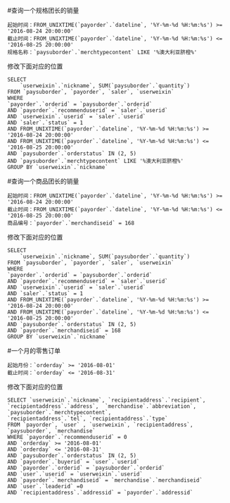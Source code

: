 #查询一个规格团长的销量

	起始时间：FROM_UNIXTIME(`payorder`.`dateline`, '%Y-%m-%d %H:%m:%s') >= '2016-08-24 20:00:00'
	截止时间：FROM_UNIXTIME(`payorder`.`dateline`, '%Y-%m-%d %H:%m:%s') <= '2016-08-25 20:00:00'
	规格名称：`paysuborder`.`merchtypecontent` LIKE '%澳大利亚脐橙%'
	
修改下面对应的位置

```
SELECT
	`userweixin`.`nickname`, SUM(`paysuborder`.`quantity`)
FROM `paysuborder`, `payorder`, `saler`, `userweixin`
WHERE
`payorder`.`orderid` = `paysuborder`.`orderid`
AND `payorder`.`recommenduserid` = `saler`.`userid`
AND `userweixin`.`userid` = `saler`.`userid`
AND `saler`.`status` = 1
AND FROM_UNIXTIME(`payorder`.`dateline`, '%Y-%m-%d %H:%m:%s') >= '2016-08-24 20:00:00'
AND FROM_UNIXTIME(`payorder`.`dateline`, '%Y-%m-%d %H:%m:%s') <= '2016-08-25 20:00:00'
AND `paysuborder`.`orderstatus` IN (2, 5)
AND `paysuborder`.`merchtypecontent` LIKE '%澳大利亚脐橙%'
GROUP BY `userweixin`.`nickname`
```


#查询一个商品团长的销量

	起始时间：FROM_UNIXTIME(`payorder`.`dateline`, '%Y-%m-%d %H:%m:%s') >= '2016-08-24 20:00:00'
	截止时间：FROM_UNIXTIME(`payorder`.`dateline`, '%Y-%m-%d %H:%m:%s') <= '2016-08-25 20:00:00'
	商品编号：`payorder`.`merchandiseid` = 168
	
修改下面对应的位置

```
SELECT
	`userweixin`.`nickname`, SUM(`paysuborder`.`quantity`)
FROM `paysuborder`, `payorder`, `saler`, `userweixin`
WHERE
`payorder`.`orderid` = `paysuborder`.`orderid`
AND `payorder`.`recommenduserid` = `saler`.`userid`
AND `userweixin`.`userid` = `saler`.`userid`
AND `saler`.`status` = 1
AND FROM_UNIXTIME(`payorder`.`dateline`, '%Y-%m-%d %H:%m:%s') >= '2016-08-24 20:00:00'
AND FROM_UNIXTIME(`payorder`.`dateline`, '%Y-%m-%d %H:%m:%s') <= '2016-08-25 20:00:00'
AND `paysuborder`.`orderstatus` IN (2, 5)
AND `payorder`.`merchandiseid` = 168
GROUP BY `userweixin`.`nickname`
```

#一个月的零售订单

	起始月份：`orderday` >= '2016-08-01'
    截止时间：`orderday` <= '2016-08-31'

修改下面对应的位置

```
SELECT `userweixin`.`nickname`, `recipientaddress`.`recipient`, `recipientaddress`.`address`,  `merchandise`.`abbreviation`,
`paysuborder`.`merchtypecontent`,
`recipientaddress`.`tel`, `recipientaddress`.`type`
FROM `payorder`, `user` , `userweixin`, `recipientaddress`, `paysuborder`, `merchandise`
WHERE `payorder`.`recommenduserid` = 0
AND `orderday` >= '2016-08-01'
AND `orderday` <= '2016-08-31'
AND `paysuborder`.`orderstatus` IN (2, 5)
AND `payorder`.`buyerid` = `user`.`userid`
AND `payorder`.`orderid` = `paysuborder`.`orderid`
AND `user`.`userid` = `userweixin`.`userid`
AND `payorder`.`merchandiseid` = `merchandise`.`merchandiseid`
AND `user`.`leaderid` =0 
AND `recipientaddress`.`addressid` = `payorder`.`addressid` 
```